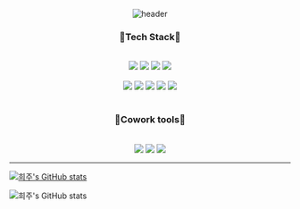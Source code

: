 

<div align='center'>

![header](https://capsule-render.vercel.app/api?type=waving&color=gradient&height=250&section=header&text=Hello,🐱I'm%20Heeju%20Park%20|%20Software%20Engineer&fontSize=35)  

  
  <h3>📌Tech Stack📌</h3>
    <br/>
  <div>
<img src="https://img.shields.io/badge/HTML5-E34F26?style=flat&logo=HTML5&logoColor=white"/>  
<img src="https://img.shields.io/badge/JavaScript-F7DF1E?style=flat&logo=JavaScript&logoColor=white"/>  
<img src="https://img.shields.io/badge/React-61DAFB?style=flat&logo=React&logoColor=white"/>
<img src="https://img.shields.io/badge/Vue.js-4FC08D?style=flat&logo=Vue.js&logoColor=white"/>  
 </div>
  <br/>
   <div>
<img src="https://img.shields.io/badge/Python-3776AB?style=flat&logo=Python&logoColor=white"/>  
<img src="https://img.shields.io/badge/Django-092E20?style=flat&logo=Django&logoColor=white"/>  
<img src="https://img.shields.io/badge/pandas-150458?style=flat&logo=pandas&logoColor=white"/>  
<img src="https://img.shields.io/badge/MongoDB-47A248?style=flat&logo=MongoDB&logoColor=white"/>  
<img src="https://img.shields.io/badge/SQLite-003B57?style=flat&logo=SQLite&logoColor=white"/>  
   </div>
    <br/>
    <h3>📌Cowork tools📌</h3> 
    <br/>
  <div>
    <img src="https://img.shields.io/badge/GitLab-FC6D26?style=flat&logo=GitLab&logoColor=white"/>  
    <img src="https://img.shields.io/badge/GitHub-181717?style=flat&logo=GitHub&logoColor=white"/>  
    <img src="https://img.shields.io/badge/Notion-000000?style=flat&logo=Notion&logoColor=white"/>  
  </div>
  </div>
<hr>
  
<div display="flex">

[![희주's GitHub stats](https://github-readme-stats.vercel.app/api?username=heejucherish&theme=tokyonight)](https://github.com/anuraghazra/github-readme-stats)

  
![희주's GitHub stats](https://github-readme-stats.vercel.app/api/top-langs/?username=heejucherish&layout=compact&theme=tokyonight)

</div>
   

